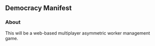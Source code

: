 ## Democracy Manifest

### About

This will be a web-based multiplayer asymmetric worker management game.